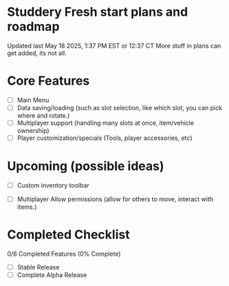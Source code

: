 # Studdery Fresh start plans and roadmap
Updated last May 18 2025, 1:37 PM EST or 12:37 CT
More stuff in plans can get added, its not all.

# Core Features
- [ ] Main Menu
- [ ] Data saving/loading (such as slot selection, like which slot, you can pick where and rotate.)
- [ ] Multiplayer support (handling many slots at once, item/vehicle ownership)
- [ ] Player customization/specials (Tools, player accessories, etc)

# Upcoming (possible ideas)
- [ ] Custom inventory toolbar
- [ ] Multiplayer Allow permissions (allow for others to move, interact with items.)


# Completed Checklist
0/6 Completed Features (0% Complete)
- [ ] Stable Release
- [ ] Complete Alpha Release
